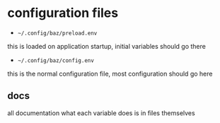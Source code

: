 # configuration files

- `~/.config/baz/preload.env`

this is loaded on application startup,
initial variables should go there

- `~/.config/baz/config.env`

this is the normal configuration file, most
configuration should go here

## docs

all documentation what each variable does is
in files themselves
